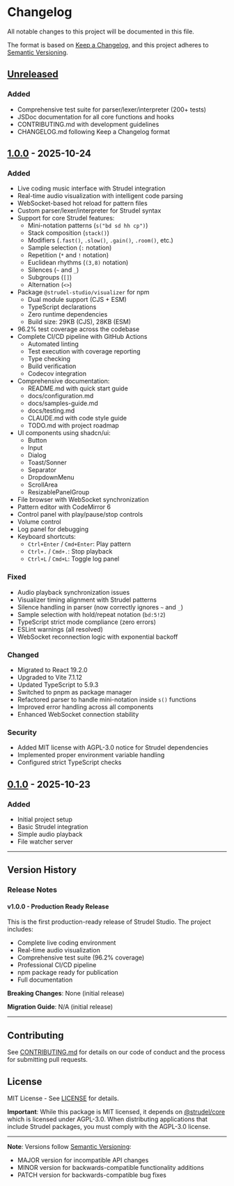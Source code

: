 # Changelog

All notable changes to this project will be documented in this file.

The format is based on [Keep a Changelog](https://keepachangelog.com/en/1.0.0/),
and this project adheres to [Semantic Versioning](https://semver.org/spec/v2.0.0.html).

## [Unreleased]

### Added
- Comprehensive test suite for parser/lexer/interpreter (200+ tests)
- JSDoc documentation for all core functions and hooks
- CONTRIBUTING.md with development guidelines
- CHANGELOG.md following Keep a Changelog format

## [1.0.0] - 2025-10-24

### Added
- Live coding music interface with Strudel integration
- Real-time audio visualization with intelligent code parsing
- WebSocket-based hot reload for pattern files
- Custom parser/lexer/interpreter for Strudel syntax
- Support for core Strudel features:
  - Mini-notation patterns (`s("bd sd hh cp")`)
  - Stack composition (`stack()`)
  - Modifiers (`.fast()`, `.slow()`, `.gain()`, `.room()`, etc.)
  - Sample selection (`:` notation)
  - Repetition (`*` and `!` notation)
  - Euclidean rhythms (`(3,8)` notation)
  - Silences (`~` and `_`)
  - Subgroups (`[]`)
  - Alternation (`<>`)
- Package `@strudel-studio/visualizer` for npm
  - Dual module support (CJS + ESM)
  - TypeScript declarations
  - Zero runtime dependencies
  - Build size: 29KB (CJS), 28KB (ESM)
- 96.2% test coverage across the codebase
- Complete CI/CD pipeline with GitHub Actions
  - Automated linting
  - Test execution with coverage reporting
  - Type checking
  - Build verification
  - Codecov integration
- Comprehensive documentation:
  - README.md with quick start guide
  - docs/configuration.md
  - docs/samples-guide.md
  - docs/testing.md
  - CLAUDE.md with code style guide
  - TODO.md with project roadmap
- UI components using shadcn/ui:
  - Button
  - Input
  - Dialog
  - Toast/Sonner
  - Separator
  - DropdownMenu
  - ScrollArea
  - ResizablePanelGroup
- File browser with WebSocket synchronization
- Pattern editor with CodeMirror 6
- Control panel with play/pause/stop controls
- Volume control
- Log panel for debugging
- Keyboard shortcuts:
  - `Ctrl+Enter` / `Cmd+Enter`: Play pattern
  - `Ctrl+.` / `Cmd+.`: Stop playback
  - `Ctrl+L` / `Cmd+L`: Toggle log panel

### Fixed
- Audio playback synchronization issues
- Visualizer timing alignment with Strudel patterns
- Silence handling in parser (now correctly ignores `~` and `_`)
- Sample selection with hold/repeat notation (`bd:5!2`)
- TypeScript strict mode compliance (zero errors)
- ESLint warnings (all resolved)
- WebSocket reconnection logic with exponential backoff

### Changed
- Migrated to React 19.2.0
- Upgraded to Vite 7.1.12
- Updated TypeScript to 5.9.3
- Switched to pnpm as package manager
- Refactored parser to handle mini-notation inside `s()` functions
- Improved error handling across all components
- Enhanced WebSocket connection stability

### Security
- Added MIT license with AGPL-3.0 notice for Strudel dependencies
- Implemented proper environment variable handling
- Configured strict TypeScript checks

## [0.1.0] - 2025-10-23

### Added
- Initial project setup
- Basic Strudel integration
- Simple audio playback
- File watcher server

---

## Version History

### Release Notes

#### v1.0.0 - Production Ready Release
This is the first production-ready release of Strudel Studio. The project includes:
- Complete live coding environment
- Real-time audio visualization
- Comprehensive test suite (96.2% coverage)
- Professional CI/CD pipeline
- npm package ready for publication
- Full documentation

**Breaking Changes**: None (initial release)

**Migration Guide**: N/A (initial release)

---

## Contributing

See [CONTRIBUTING.md](./CONTRIBUTING.md) for details on our code of conduct and the process for submitting pull requests.

## License

MIT License - See [LICENSE](./LICENSE) for details.

**Important**: While this package is MIT licensed, it depends on [@strudel/core](https://github.com/tidalcycles/strudel) which is licensed under AGPL-3.0. When distributing applications that include Strudel packages, you must comply with the AGPL-3.0 license.

---

**Note**: Versions follow [Semantic Versioning](https://semver.org/):
- MAJOR version for incompatible API changes
- MINOR version for backwards-compatible functionality additions
- PATCH version for backwards-compatible bug fixes

[Unreleased]: https://github.com/rmarsigli/strudel-studio/compare/v1.0.0...HEAD
[1.0.0]: https://github.com/rmarsigli/strudel-studio/compare/v0.1.0...v1.0.0
[0.1.0]: https://github.com/rmarsigli/strudel-studio/releases/tag/v0.1.0
